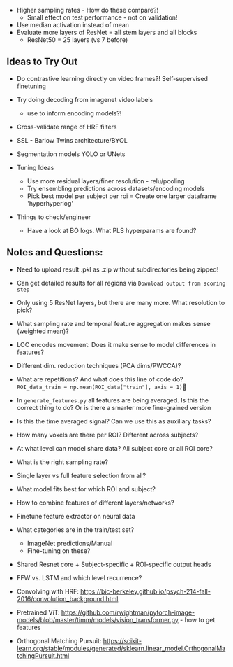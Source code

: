 - Higher sampling rates - How do these compare?!
    - Small effect on test performance - not on validation!
- Use median activation instead of mean
- Evaluate more layers of ResNet = all stem layers and all blocks
    - ResNet50 = 25 layers (vs 7 before)

## Ideas to Try Out

- Do contrastive learning directly on video frames?! Self-supervised finetuning
- Try doing decoding from imagenet video labels
    - use to inform encoding models?!
- Cross-validate range of HRF filters

- SSL - Barlow Twins architecture/BYOL
- Segmentation models YOLO or UNets

- Tuning Ideas
    - Use more residual layers/finer resolution - relu/pooling
    - Try ensembling predictions across datasets/encoding models
    - Pick best model per subject per roi = Create one larger dataframe 'hyperhyperlog'

- Things to check/engineer
    - Have a look at BO logs. What PLS hyperparams are found?

## Notes and Questions:

- Need to upload result .pkl as .zip without subdirectories being zipped!
- Can get detailed results for all regions via `Download output from scoring step`
- Only using 5 ResNet layers, but there are many more. What resolution to pick?
- What sampling rate and temporal feature aggregation makes sense (weighted mean)?
- LOC encodes movement: Does it make sense to model differences in features?
- Different dim. reduction techniques (PCA dims/PWCCA)?
- What are repetitions? And what does this line of code do?
`ROI_data_train = np.mean(ROI_data["train"], axis = 1)`
- In `generate_features.py` all features are being averaged. Is this the correct thing to do? Or is there a smarter more fine-grained version
- Is this the time averaged signal? Can we use this as auxiliary tasks?
- How many voxels are there per ROI? Different across subjects?
- At what level can model share data? All subject core or all ROI core?
- What is the right sampling rate?
- Single layer vs full feature selection from all?
- What model fits best for which ROI and subject?
- How to combine features of different layers/networks?
- Finetune feature extractor on neural data
- What categories are in the train/test set?
    - ImageNet predictions/Manual
    - Fine-tuning on these?
- Shared Resnet core + Subject-specific + ROI-specific output heads
- FFW vs. LSTM and which level recurrence?

- Convolving with HRF: https://bic-berkeley.github.io/psych-214-fall-2016/convolution_background.html
- Pretrained ViT: https://github.com/rwightman/pytorch-image-models/blob/master/timm/models/vision_transformer.py - how to get features
- Orthogonal Matching Pursuit: https://scikit-learn.org/stable/modules/generated/sklearn.linear_model.OrthogonalMatchingPursuit.html
